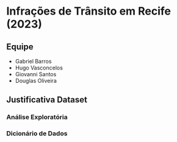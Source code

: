 # Infrações de Trânsito em Recife (2023)

## Equipe

* Gabriel Barros
* Hugo Vasconcelos
* Giovanni Santos
* Douglas Oliveira

## Justificativa Dataset

### Análise Exploratória
### Dicionário de Dados


